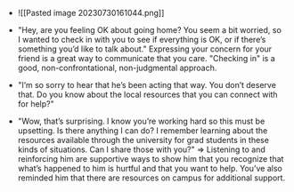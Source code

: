 - ![[Pasted image 20230730161044.png]]

- "Hey, are you feeling OK about going home? You seem a bit worried, so I wanted to check in with you to see if everything is OK, or if there’s something you’d like to talk about." Expressing your concern for your friend is a great way to communicate that you care. "Checking in" is a good, non-confrontational, non-judgmental approach.
- "I’m so sorry to hear that he’s been acting that way. You don’t deserve that. Do you know about the local resources that you can connect with for help?"
- "Wow, that’s surprising. I know you’re working hard so this must be upsetting. Is there anything I can do? I remember learning about the resources available through the university for grad students in these kinds of situations. Can I share those with you?" => Listening to and reinforcing him are supportive ways to show him that you recognize that what’s happened to him is hurtful and that you want to help. You’ve also reminded him that there are resources on campus for additional support.